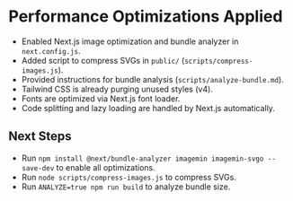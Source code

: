 # Performance Optimizations Applied

- Enabled Next.js image optimization and bundle analyzer in `next.config.js`.
- Added script to compress SVGs in `public/` (`scripts/compress-images.js`).
- Provided instructions for bundle analysis (`scripts/analyze-bundle.md`).
- Tailwind CSS is already purging unused styles (v4).
- Fonts are optimized via Next.js font loader.
- Code splitting and lazy loading are handled by Next.js automatically.

## Next Steps
- Run `npm install @next/bundle-analyzer imagemin imagemin-svgo --save-dev` to enable all optimizations.
- Run `node scripts/compress-images.js` to compress SVGs.
- Run `ANALYZE=true npm run build` to analyze bundle size.
